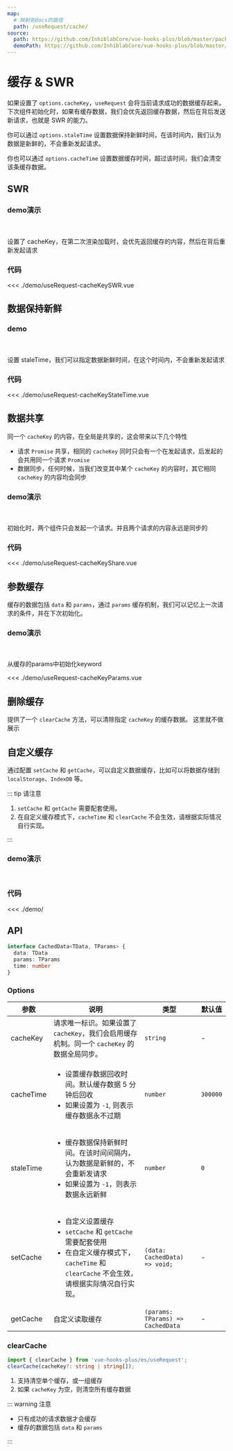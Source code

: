 ```yaml
---
map:
  # 映射到docs的路径
  path: /useRequest/cache/
source:
  path: https://github.com/InhiblabCore/vue-hooks-plus/blob/master/packages/hooks/src/useRequest/plugins/useCachePlugin.ts
  demoPath: https://github.com/InhiblabCore/vue-hooks-plus/blob/master/packages/hooks/src/useRequest/docs/cache/demo
---
```


# 缓存 & SWR

如果设置了 `options.cacheKey`，`useRequest` 会将当前请求成功的数据缓存起来。下次组件初始化时，如果有缓存数据，我们会优先返回缓存数据，然后在背后发送新请求，也就是 SWR 的能力。

你可以通过 `options.staleTime` 设置数据保持新鲜时间，在该时间内，我们认为数据是新鲜的，不会重新发起请求。

你也可以通过 `options.cacheTime` 设置数据缓存时间，超过该时间，我们会清空该条缓存数据。

## SWR
### demo演示
<br/>
<useRequestCacheKeySWR/>
<br/>
设置了 cacheKey，在第二次渲染加载时，会优先返回缓存的内容，然后在背后重新发起请求

### 代码
<<< ./demo/useRequest-cacheKeySWR.vue

## 数据保持新鲜
### demo
<br/>
<useRequestCacheKeyStateTime/>
<br/>
设置 staleTime，我们可以指定数据新鲜时间，在这个时间内，不会重新发起请求

### 代码
<<< ./demo/useRequest-cacheKeyStateTime.vue

<!-- <demo src="./demo/demo1.vue"
  language="vue"
  title=""
  desc=""> </demo> -->

## 数据共享

同一个 `cacheKey` 的内容，在全局是共享的，这会带来以下几个特性

- 请求 `Promise` 共享，相同的 `cacheKey` 同时只会有一个在发起请求，后发起的会共用同一个请求 `Promise`
- 数据同步，任何时候，当我们改变其中某个 `cacheKey` 的内容时，其它相同 `cacheKey` 的内容均会同步

### demo演示
<br/>
<useRequestCacheKeyShare/>
<br/>
初始化时，两个组件只会发起一个请求。并且两个请求的内容永远是同步的

### 代码
<<< ./demo/useRequest-cacheKeyShare.vue

<!-- <demo src="./demo/demo2.vue"
  language="vue"
  title=""
  desc="初始化时，两个组件只会发起一个请求。并且两个请求的内容永远是同步的"> </demo> -->

## 参数缓存

缓存的数据包括 `data` 和 `params`，通过 `params` 缓存机制，我们可以记忆上一次请求的条件，并在下次初始化。
### demo演示
<br/>
<useRequestCacheKeyParams/>
<br/>
从缓存的params中初始化keyword

<<< ./demo/useRequest-cacheKeyParams.vue
<!-- <demo src="./demo/demo3.vue"
  language="vue"
  title=""
  desc="从缓存的params中初始化keyword"> </demo> -->

## 删除缓存

提供了一个 `clearCache` 方法，可以清除指定 `cacheKey` 的缓存数据。 这里就不做展示

## 自定义缓存

通过配置 `setCache` 和 `getCache`，可以自定义数据缓存，比如可以将数据存储到 `localStorage`、`IndexDB` 等。

::: tip 请注意

1. `setCache` 和 `getCache` 需要配套使用。
2. 在自定义缓存模式下，`cacheTime` 和 `clearCache` 不会生效，请根据实际情况自行实现。

:::

### demo演示
<br/>
<useRequestSetCache/>

### 代码
<<< ./demo/


<!-- <demo src="./demo/demo4.vue"
  language="vue"
  title=""
  desc=""> </demo> -->

## API

```ts
interface CachedData<TData, TParams> {
  data: TData
  params: TParams
  time: number
}
```

### Options

| 参数 | 说明 | 类型 | 默认值 |
| --- | --- | --- | --- |
| cacheKey | 请求唯一标识。如果设置了 `cacheKey`，我们会启用缓存机制。同一个 `cacheKey` 的数据全局同步。 | `string` | - |
| cacheTime | <ul><li> 设置缓存数据回收时间。默认缓存数据 5 分钟后回收 </li><li> 如果设置为 `-1`, 则表示缓存数据永不过期</li></ul> | `number` | `300000` |
| staleTime | <ul><li> 缓存数据保持新鲜时间。在该时间间隔内，认为数据是新鲜的，不会重新发请求 </li><li> 如果设置为 `-1`，则表示数据永远新鲜</li></ul> | `number` | `0` |
| setCache | <ul><li> 自定义设置缓存 </li><li> `setCache` 和 `getCache` 需要配套使用</li><li> 在自定义缓存模式下，`cacheTime` 和 `clearCache` 不会生效，请根据实际情况自行实现。</li></ul> | `(data: CachedData) => void;` | - |
| getCache | 自定义读取缓存 | `(params: TParams) => CachedData` | - |

### clearCache

```typescript
import { clearCache } from 'vue-hooks-plus/es/useRequest';
clearCache(cacheKey?: string | string[]);
```

1. 支持清空单个缓存，或一组缓存
2. 如果 `cacheKey` 为空，则清空所有缓存数据

::: warning 注意

- 只有成功的请求数据才会缓存
- 缓存的数据包括 `data` 和 `params`

:::

<script setup>
import useRequestCacheKeySWR from './demo/useRequest-cacheKeySWR.vue'
import useRequestCacheKeyStateTime from './demo/useRequest-cacheKeyStateTime.vue'
import useRequestCacheKeyShare from './demo/useRequest-cacheKeyShare.vue'
import useRequestCacheKeyParams from './demo/useRequest-cacheKeyParams.vue'
import useRequestSetCache from './demo/useRequest-setCache.vue'
</script>